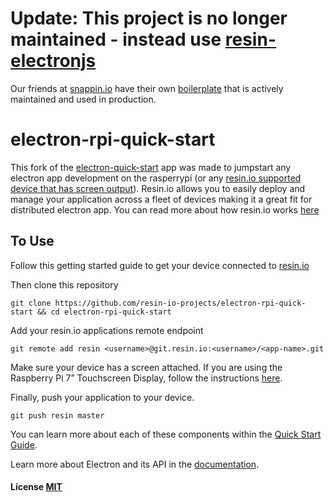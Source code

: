 # Update: This project is no longer maintained - instead use [resin-electronjs](https://github.com/fwrgit/resin-electronjs)

Our friends at [snappin.io](http://snappin.io/) have their own [boilerplate](https://github.com/fwrgit/resin-electronjs) that is actively maintained and used in production.

# electron-rpi-quick-start

This fork of the [electron-quick-start](https://github.com/atom/electron-quick-start) app was made to jumpstart any electron app development on the rasperrypi (or any [resin.io supported device that has screen output](https://resin.io/#supported-devices)). Resin.io allows you to easily deploy and manage your application across a fleet of devices making it a great fit for distributed electron app. You can read more about how resin.io works [here](https://resin.io/how-it-works/)

## To Use

Follow this getting started guide to get your device connected to [resin.io](https://resin.io/)

Then clone this repository
```
git clone https://github.com/resin-io-projects/electron-rpi-quick-start && cd electron-rpi-quick-start
```

Add your resin.io applications remote endpoint
```
git remote add resin <username>@git.resin.io:<username>/<app-name>.git
```

Make sure your device has a screen attached. If you are using the Raspberry Pi 7” Touchscreen Display, follow the instructions [here](http://docs.resin.io/#/pages/hardware/i2c-and-spi.md#raspberry-pi-7-touchscreen-display).

Finally, push your application to your device.

```
git push resin master
```

You can learn more about each of these components within the [Quick Start Guide](http://electron.atom.io/docs/latest/tutorial/quick-start).

Learn more about Electron and its API in the [documentation](http://electron.atom.io/docs/latest).

#### License [MIT](LICENSE.md)
